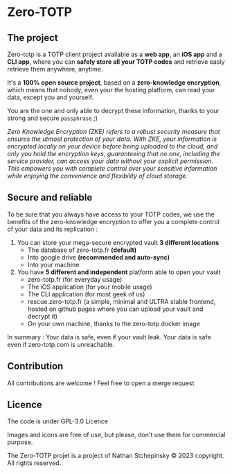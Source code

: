 # Zero-TOTP

## The project 
Zero-totp is a TOTP client project available as a **web app**, an **iOS app** and a **CLI app**, where you can **safely store all your TOTP codes** and retrieve easly retrieve them anywhere, anytime.

It's a **100% open source project**, based on a **zero-knowledge encryption**, which means that nobody, even your the hosting platform, can read your data, except you and yourself. 

You are the one and only able to decrypt these information, thanks to your strong and secure `passphrase` ;) 

*Zero Knowledge Encryption (ZKE) refers to a robust security measure that ensures the utmost protection of your data. With ZKE, your information is encrypted locally on your device before being uploaded to the cloud, and only you hold the encryption keys, guaranteeing that no one, including the service provider, can access your data without your explicit permission. This empowers you with complete control over your sensitive information while enjoying the convenience and flexibility of cloud storage.*

## Secure and reliable

To be sure that you always have access to your TOTP codes, we use the benefits of the zero-knowledge encryption to offer you a complete control of your data and its replication : 
1. You can store your mega-secure encrypted vault **3 different locations**   
    - The database of zero-totp.fr **(default)**
    - Into google drive **(recommended and auto-sync)**
    - Into your machine
2. You have **5 different and independent** platform able to open your vault
    - zero-totp.fr (for everyday usage)
    - The iOS application (for your mobile usage)
    - The CLI application (for most geek of us)
    - rescue.zero-totp.fr (a simple, minimal and ULTRA stable frontend, hosted on github pages where you can upload your vault and decrypt it)
    - On your own machine, thanks to the zero-totp docker image

In summary : Your data is safe, even if your vault leak. Your data is safe even if zero-totp.com is unreachable. 

## Contribution

All contributions are welcome ! Feel free to open a merge request 

## Licence 

The code is under GPL-3.0 Licence

Images and icons are free of use, but please, don't use them for commercial purpose.

The Zero-TOTP projet is a project of Nathan Stchepinsky © 2023 copyright. All rights reserved.
